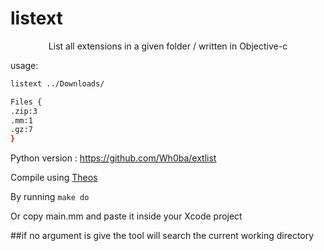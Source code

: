 # listext

<p align=center>List all extensions in a given folder / written in Objective-c</p>



usage:
```bash
listext ../Downloads/

Files {
.zip:3
.mm:1
.gz:7
}
```



Python version : https://github.com/Wh0ba/extlist



Compile using [Theos](https://github.com/theos/theos)

By running `make do`

Or copy main.mm and paste it inside your Xcode project 





##if no argument is give the tool will search the current working directory 